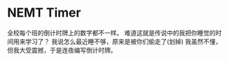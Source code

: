# NEMT Timer
全校每个班的倒计时牌上的数字都不一样。
难道这就是传说中的我把你睡觉的时间用来学习了？
我说怎么最近睡不够，原来是被你们偷走了(划掉)
我虽然不懂，但我大受震撼，于是连夜编写倒计时牌。​